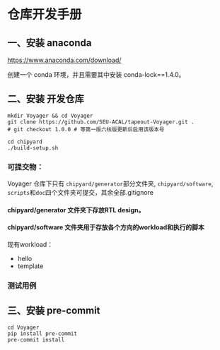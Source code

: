 # 仓库开发手册

## 一、安装 anaconda

https://www.anaconda.com/download/

创建一个 conda 环境，并且需要其中安装 conda-lock==1.4.0。

## 二、安装 开发仓库

```
mkdir Voyager && cd Voyager 
git clone https://github.com/SEU-ACAL/tapeout-Voyager.git .
# git checkout 1.0.0 # 等第一版六核版更新后启用该版本号

cd chipyard  
./build-setup.sh
```

### 可提交物：

Voyager 仓库下只有 `chipyard/generator`部分文件夹, `chipyard/software`, `scripts`和`doc`四个文件夹可提交，其余全部.gitignore

#### chipyard/generator 文件夹下存放RTL design。

#### chipyard/software 文件夹用于存放各个方向的workload和执行的脚本
现有workload：
- hello
- template

### 测试用例



## 三、安装 pre-commit
```
cd Voyager 
pip install pre-commit
pre-commit install
```
